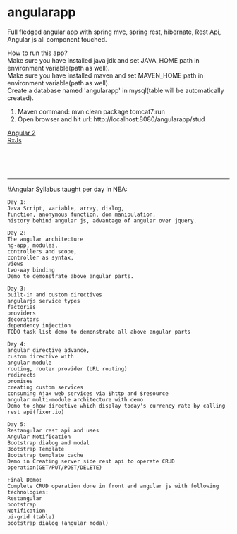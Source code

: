 # angularapp
Full fledged angular app with spring mvc, spring rest, hibernate, Rest Api, Angular js all component touched.

How to run this app? <br/>
Make sure you have installed java jdk and set JAVA_HOME path in environment variable(path as well). <br/>
Make sure you have installed maven and set MAVEN_HOME path in environment variable(path as well). <br/>
Create a database named 'angularapp' in mysql(table will be automatically created). <br/>
1. Maven command: mvn clean package tomcat7:run <br/>
2. Open browser and hit url: http://localhost:8080/angularapp/stud <br/>

[Angular 2](https://angular-2-training-book.rangle.io) <br/>
[RxJs](https://www.learnrxjs.io/)



<br/><br/><br/><hr>
#Angular Syllabus taught per day in NEA:
```
Day 1:
Java Script, variable, array, dialog, 
function, anonymous function, dom manipulation,
history behind angular js, advantage of angular over jquery.

Day 2:
The angular architecture
ng-app, modules, 
controllers and scope,
controller as syntax,
views
two-way binding
Demo to demonstrate above angular parts.

Day 3:
built-in and custom directives
angularjs service types
factories
providers
decorators
dependency injection
TODO task list demo to demonstrate all above angular parts

Day 4:
angular directive advance,
custom directive with 
angular module
routing, router provider (URL routing)
redirects
promises
creating custom services
consuming Ajax web services via $http and $resource
angular multi-module architecture with demo
Demo to show directive which display today's currency rate by calling rest api(fixer.io)

Day 5:
Restangular rest api and uses
Angular Notification
Bootstrap dialog and modal
Bootstrap Template
Bootstrap template cache
Demo in Creating server side rest api to operate CRUD operation(GET/PUT/POST/DELETE)

Final Demo:
Complete CRUD operation done in front end angular js with following technologies:
Restangular
bootstrap
Notification
ui-grid (table)
bootstrap dialog (angular modal)
```
